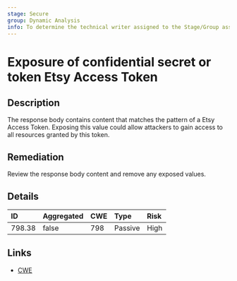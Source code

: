 ```yaml
---
stage: Secure
group: Dynamic Analysis
info: To determine the technical writer assigned to the Stage/Group associated with this page, see https://handbook.gitlab.com/handbook/product/ux/technical-writing/#assignments
---
```


# Exposure of confidential secret or token Etsy Access Token

## Description

The response body contains content that matches the pattern of a Etsy Access Token.
Exposing this value could allow attackers to gain access to all resources granted by this token.

## Remediation

Review the response body content and remove any exposed values.

## Details

| ID | Aggregated | CWE | Type | Risk |
|:---|:--------|:--------|:--------|:--------|
| 798.38 | false | 798 | Passive | High |

## Links

- [CWE](https://cwe.mitre.org/data/definitions/798.html)
